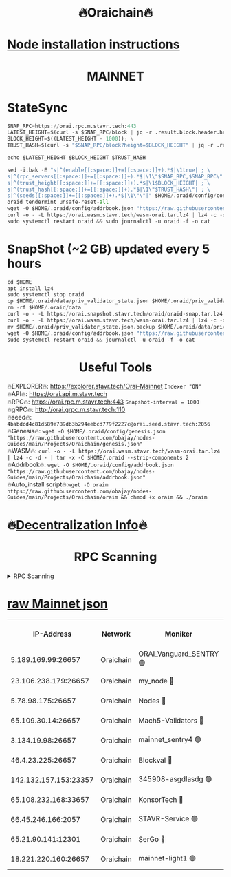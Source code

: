 <h1 align="center"> 🔥Oraichain🔥</h1>

[Node installation instructions](https://github.com/obajay/nodes-Guides/tree/main/Projects/Oraichain)
=
<h1 align="center"> MAINNET</h1>

# StateSync
```python
SNAP_RPC=https://orai.rpc.m.stavr.tech:443
LATEST_HEIGHT=$(curl -s $SNAP_RPC/block | jq -r .result.block.header.height); \
BLOCK_HEIGHT=$((LATEST_HEIGHT - 1000)); \
TRUST_HASH=$(curl -s "$SNAP_RPC/block?height=$BLOCK_HEIGHT" | jq -r .result.block_id.hash)

echo $LATEST_HEIGHT $BLOCK_HEIGHT $TRUST_HASH

sed -i.bak -E "s|^(enable[[:space:]]+=[[:space:]]+).*$|\1true| ; \
s|^(rpc_servers[[:space:]]+=[[:space:]]+).*$|\1\"$SNAP_RPC,$SNAP_RPC\"| ; \
s|^(trust_height[[:space:]]+=[[:space:]]+).*$|\1$BLOCK_HEIGHT| ; \
s|^(trust_hash[[:space:]]+=[[:space:]]+).*$|\1\"$TRUST_HASH\"| ; \
s|^(seeds[[:space:]]+=[[:space:]]+).*$|\1\"\"|" $HOME/.oraid/config/config.toml
oraid tendermint unsafe-reset-all
wget -O $HOME/.oraid/config/addrbook.json "https://raw.githubusercontent.com/obajay/nodes-Guides/main/Projects/Oraichain/addrbook.json"
curl -o - -L https://orai.wasm.stavr.tech/wasm-orai.tar.lz4 | lz4 -c -d - | tar -x -C $HOME/.oraid --strip-components 2
sudo systemctl restart oraid && sudo journalctl -u oraid -f -o cat
```
# SnapShot (~2 GB) updated every 5 hours
```python
cd $HOME
apt install lz4
sudo systemctl stop oraid
cp $HOME/.oraid/data/priv_validator_state.json $HOME/.oraid/priv_validator_state.json.backup
rm -rf $HOME/.oraid/data
curl -o - -L https://orai.snapshot.stavr.tech/oraid/oraid-snap.tar.lz4 | lz4 -c -d - | tar -x -C $HOME/.oraid --strip-components 2
curl -o - -L https://orai.wasm.stavr.tech/wasm-orai.tar.lz4 | lz4 -c -d - | tar -x -C $HOME/.oraid --strip-components 2
mv $HOME/.oraid/priv_validator_state.json.backup $HOME/.oraid/data/priv_validator_state.json
wget -O $HOME/.oraid/config/addrbook.json "https://raw.githubusercontent.com/obajay/nodes-Guides/main/Projects/Oraichain/addrbook.json"
sudo systemctl restart oraid && journalctl -u oraid -f -o cat
```

 <h1 align="center"> Useful Tools</h1>

🔥EXPLORER🔥:     https://explorer.stavr.tech/Orai-Mainnet        `Indexer "ON"` \
🔥API🔥:          https://orai.api.m.stavr.tech \
🔥RPC🔥:          https://orai.rpc.m.stavr.tech:443              `Snapshot-interval = 1000` \
🔥gRPC🔥:         http://orai.grpc.m.stavr.tech:110 \
🔥seed🔥:      `4babdcd4c81d589e789db3b294eebcd779f2227c@orai.seed.stavr.tech:2056` \
🔥Genesis🔥:   `wget -O $HOME/.oraid/config/genesis.json "https://raw.githubusercontent.com/obajay/nodes-Guides/main/Projects/Oraichain/genesis.json"` \
🔥WASM🔥:      `curl -o - -L https://orai.wasm.stavr.tech/wasm-orai.tar.lz4 | lz4 -c -d - | tar -x -C $HOME/.oraid --strip-components 2` \
🔥Addrbook🔥:  `wget -O $HOME/.oraid/config/addrbook.json "https://raw.githubusercontent.com/obajay/nodes-Guides/main/Projects/Oraichain/addrbook.json"` \
🔥Auto_install script🔥:`wget -O oraim https://raw.githubusercontent.com/obajay/nodes-Guides/main/Projects/Oraichain/oraim && chmod +x oraim && ./oraim`

🔥[Decentralization Info](https://github.com/obajay/StateSync-snapshots/tree/main/Projects/Oraichain/Decentralization)🔥
=
<h1 align="center"> RPC Scanning</h1>

<details>
<summary>RPC Scanning</summary>

<h2 align="center"> We scan nodes in real time every 4 hours. And we provide the final result of RPC endpoints.
We cannot influence the operation of these nodes in any way. </h2>


```python
If Voting Power is higher than 0 --> then the Node is a validator of the network and may be subject to attack and be a potential threat to the chain.
```
```python
We marked such validators with a red symbol
```

</details>

[raw Mainnet json](https://rpc-check.oraim.stavr.tech/oraim/rpc-oraim-result.json)
=


<table><tr><th>IP-Address</th><th>Network</th><th>Moniker</th><th>Latest Block Height</th><th>Earliest Block Height</th><th>Catching Up</th><th>Tx Index</th><th>Voting Power</th><th>Scan Time</th></tr><tr><td>5.189.169.99:26657</td><td>Oraichain</td><td>ORAI_Vanguard_SENTRY 🟢</td><td>15738683</td><td>0</td><td>False</td><td>on</td><td>0</td><td>2024-02-12T15:47:19.645487816UTC</td></tr><tr><td>23.106.238.179:26657</td><td>Oraichain</td><td>my_node 🔴</td><td>15738684</td><td>0</td><td>False</td><td>on</td><td>217978</td><td>2024-02-12T15:47:32.233745562UTC</td></tr><tr><td>5.78.98.175:26657</td><td>Oraichain</td><td>Nodes 🔴</td><td>15738686</td><td>0</td><td>False</td><td>off</td><td>164869</td><td>2024-02-12T15:47:40.357526294UTC</td></tr><tr><td>65.109.30.14:26657</td><td>Oraichain</td><td>Mach5-Validators 🔴</td><td>15738689</td><td>0</td><td>False</td><td>off</td><td>212</td><td>2024-02-12T15:48:01.103520455UTC</td></tr><tr><td>3.134.19.98:26657</td><td>Oraichain</td><td>mainnet_sentry4 🟢</td><td>15738685</td><td>1</td><td>False</td><td>on</td><td>0</td><td>2024-02-12T15:47:37.381423101UTC</td></tr><tr><td>46.4.23.225:26657</td><td>Oraichain</td><td>Blockval 🔴</td><td>15738690</td><td>10774049</td><td>False</td><td>off</td><td>281100</td><td>2024-02-12T15:48:03.437616931UTC</td></tr><tr><td>142.132.157.153:23357</td><td>Oraichain</td><td>345908-asgdlasdg 🟢</td><td>15738685</td><td>11956426</td><td>False</td><td>on</td><td>0</td><td>2024-02-12T15:47:36.675779003UTC</td></tr><tr><td>65.108.232.168:33657</td><td>Oraichain</td><td>KonsorTech 🔴</td><td>15738682</td><td>14344801</td><td>False</td><td>off</td><td>50365</td><td>2024-02-12T15:47:15.179165158UTC</td></tr><tr><td>66.45.246.166:2057</td><td>Oraichain</td><td>STAVR-Service 🟢</td><td>15738689</td><td>15529201</td><td>False</td><td>on</td><td>0</td><td>2024-02-12T15:47:58.435318417UTC</td></tr><tr><td>65.21.90.141:12301</td><td>Oraichain</td><td>SerGo 🔴</td><td>15738688</td><td>15638688</td><td>False</td><td>off</td><td>1</td><td>2024-02-12T15:47:53.643595780UTC</td></tr><tr><td>18.221.220.160:26657</td><td>Oraichain</td><td>mainnet-light1 🟢</td><td>15738687</td><td>15643601</td><td>False</td><td>on</td><td>0</td><td>2024-02-12T15:47:47.141515027UTC</td></tr></table>
